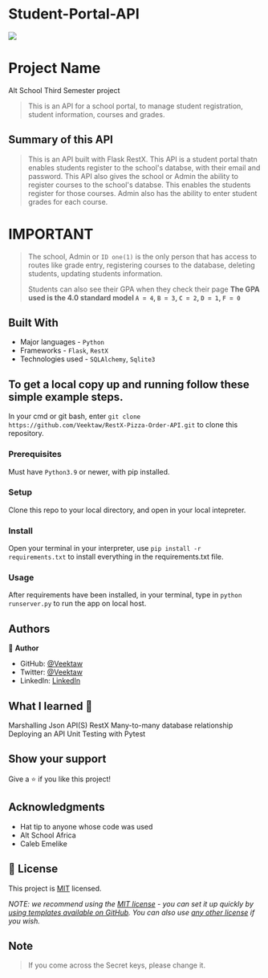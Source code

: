 # Student-Portal-API

![](https://img.shields.io/badge/Microverse-blueviolet)

# Project Name
Alt School Third Semester project

> This is an API for a school portal, to manage student registration, student information, courses and grades.


## Summary of this API

> This is an API built with Flask RestX. This API is a student portal thatn enables students register to the school's databse, with their email and password. This API also gives the school or Admin the ability to register courses to the school's databse. This enables the students register for those courses. Admin also has the ability to enter student grades for each course. 

# IMPORTANT
> The school, Admin or `ID one(1)` is the only person that has access to routes like grade entry, registering courses to the database, deleting students, updating students information. 
>
> Students can also see their GPA when they check their page **The GPA used is the 4.0 standard model `A = 4`, `B = 3`, `C = 2`, `D = 1`, `F = 0`** 
## Built With

- Major languages - `Python`
- Frameworks - `Flask`, `RestX`
- Technologies used - `SQLAlchemy`, `Sqlite3`

 
## To get a local copy up and running follow these simple example steps. 

In your cmd or git bash, enter  `git clone https://github.com/Veektaw/RestX-Pizza-Order-API.git` to clone this repository.

### Prerequisites
Must have `Python3.9` or newer, with pip installed.

### Setup
Clone this repo to your local directory, and open in your local intepreter.

### Install
Open your terminal in your interpreter, use `pip install -r requirements.txt` to install everything in the requirements.txt file.

### Usage
After requirements have been installed, in your terminal, type in `python runserver.py` to run the app on local host.

## Authors

👤 **Author**

- GitHub: [@Veektaw](https://github.com/veektaw)
- Twitter: [@Veektaw](https://twitter.com/veektaw)
- LinkedIn: [LinkedIn](https://www.linkedin.com/in/victor-iyayi-6b7bb016b/)


## What I learned 🤝

Marshalling
Json
API(S)
RestX
Many-to-many database relationship
Deploying an API
Unit Testing with Pytest

## Show your support

Give a ⭐️ if you like this project!

## Acknowledgments

- Hat tip to anyone whose code was used
- Alt School Africa
- Caleb Emelike

## 📝 License

This project is [MIT](./LICENSE) licensed.

_NOTE: we recommend using the [MIT license](https://choosealicense.com/licenses/mit/) - you can set it up quickly by [using templates available on GitHub](https://docs.github.com/en/communities/setting-up-your-project-for-healthy-contributions/adding-a-license-to-a-repository). You can also use [any other license](https://choosealicense.com/licenses/) if you wish._


## Note
> If you come across the Secret keys, please change it.
